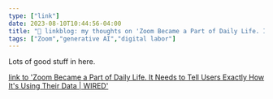 ```yaml
---
type: ["link"]
date: 2023-08-10T10:44:56-04:00
title: "🔗 linkblog: my thoughts on 'Zoom Became a Part of Daily Life. It Needs to Tell Users Exactly How It's Using Their Data | WIRED'"
tags: ["Zoom","generative AI","digital labor"]
---
```

Lots of good stuff in here.  
 

[link to 'Zoom Became a Part of Daily Life. It Needs to Tell Users Exactly How It's Using Their Data | WIRED'](https://www.wired.com/story/zoom-became-a-part-of-daily-life-it-needs-to-tell-users-exactly-how-its-using-their-data/)
